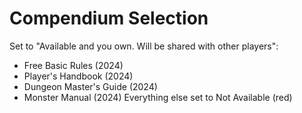 # Compendium Selection
Set to "Available and you own. Will be shared with other players":
- Free Basic Rules (2024)
- Player's Handbook (2024)
- Dungeon Master's Guide (2024)
- Monster Manual (2024)
Everything else set to Not Available (red)
